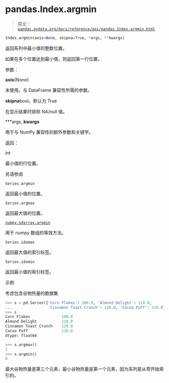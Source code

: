 # pandas.Index.argmin

> 原文：[`pandas.pydata.org/docs/reference/api/pandas.Index.argmin.html`](https://pandas.pydata.org/docs/reference/api/pandas.Index.argmin.html)

```py
Index.argmin(axis=None, skipna=True, *args, **kwargs)
```

返回系列中最小值的整数位置。

如果在多个位置达到最小值，则返回第一行位置。

参数：

**axis**{None}

未使用。与 DataFrame 兼容性所需的参数。

**skipna**bool，默认为 True

在显示结果时排除 NA/null 值。

***args, **kwargs**

用于与 NumPy 兼容性的额外参数和关键字。

返回：

int

最小值的行位置。

另请参阅

`Series.argmin`

返回最小值的位置。

`Series.argmax`

返回最大值的位置。

[`numpy.ndarray.argmin`](https://numpy.org/doc/stable/reference/generated/numpy.ndarray.argmin.html#numpy.ndarray.argmin "(在 NumPy v1.26 中)")

用于 numpy 数组的等效方法。

`Series.idxmax`

返回最大值的索引标签。

`Series.idxmin`

返回最小值的索引标签。

示例

考虑包含谷物热量的数据集

```py
>>> s = pd.Series({'Corn Flakes': 100.0, 'Almond Delight': 110.0,
...                'Cinnamon Toast Crunch': 120.0, 'Cocoa Puff': 110.0})
>>> s
Corn Flakes              100.0
Almond Delight           110.0
Cinnamon Toast Crunch    120.0
Cocoa Puff               110.0
dtype: float64 
```

```py
>>> s.argmax()
2
>>> s.argmin()
0 
```

最大谷物热量是第三个元素，最小谷物热量是第一个元素，因为系列是从零开始索引的。
